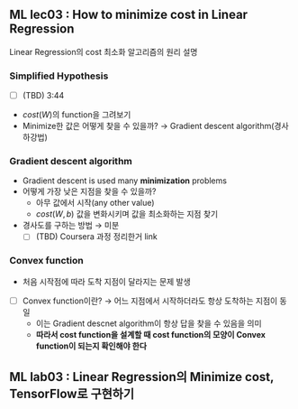 ## ML lec03 : How to minimize cost in Linear Regression
Linear Regression의 cost 최소화 알고리즘의 원리 설명

### Simplified Hypothesis
- [ ] (TBD) 3:44
- $cost(W)$의 function을 그려보기
- Minimize한 값은 어떻게 찾을 수 있을까? → Gradient descent algorithm(경사하강법)

### Gradient descent algorithm
- Gradient descent is used many **minimization** problems
- 어떻게 가장 낮은 지점을 찾을 수 있을까?
  - 아무 값에서 시작(any other value)
  - $cost(W,b)$ 값을 변화시키며 값을 최소화하는 지점 찾기
- 경사도를 구하는 방법 → 미분
  - [ ] (TBD) Coursera 과정 정리한거 link

### Convex function
- 처음 시작점에 따라 도착 지점이 달라지는 문제 발생
- [ ] Convex function이란? → 어느 지점에서 시작하더라도 항상 도착하는 지점이 동일
  - 이는 Gradient descnet algorithm이 항상 답을 찾을 수 있음을 의미
  - **따라서 cost function을 설계할 때 cost function의 모양이 Convex function이 되는지 확인해야 한다**

## ML lab03 : Linear Regression의 Minimize cost, TensorFlow로 구현하기
